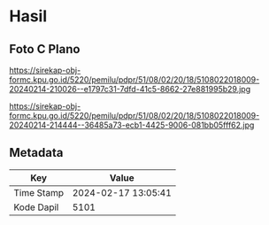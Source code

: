 # Hasil

## Foto C Plano

https://sirekap-obj-formc.kpu.go.id/5220/pemilu/pdpr/51/08/02/20/18/5108022018009-20240214-210026--e1797c31-7dfd-41c5-8662-27e881995b29.jpg

https://sirekap-obj-formc.kpu.go.id/5220/pemilu/pdpr/51/08/02/20/18/5108022018009-20240214-214444--36485a73-ecb1-4425-9006-081bb05fff62.jpg


## Metadata

| Key        | Value               |
| ---------- | ------------------- |
| Time Stamp | 2024-02-17 13:05:41 |
| Kode Dapil | 5101                |



